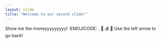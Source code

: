 ```yaml
---
layout: slide
title: "Welcome to our second slide!"
---
```

Show me the moneyyyyyyyyy! :EMOJICODE: . 🤑 💰 🤑
Use the left arrow to go back!
